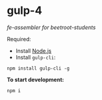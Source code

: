 # gulp-4
_fe-assembler for beetroot-students_

Required:
* Install [Node.js](https://nodejs.org/uk/)
* Install `gulp-cli`:
```
npm install gulp-cli -g
```



**To start development:**
```
npm i
```
